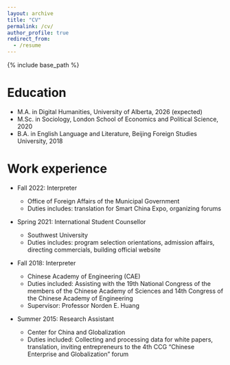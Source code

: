 ```yaml
---
layout: archive
title: "CV"
permalink: /cv/
author_profile: true
redirect_from:
  - /resume
---
```


{% include base_path %}

Education
======
* M.A. in Digital Humanities, University of Alberta, 2026 (expected)
* M.Sc. in Sociology, London School of Economics and Political Science, 2020
* B.A. in English Language and Literature, Beijing Foreign Studies University, 2018

Work experience
======
* Fall 2022: Interpreter
  * Office of Foreign Affairs of the Municipal Government
  * Duties includes: translation for Smart China Expo, organizing forums

* Spring 2021: International Student Counsellor 
  * Southwest University
  * Duties includes: program selection orientations, admission affairs, directing commercials, building official website

* Fall 2018: Interpreter
  * Chinese Academy of Engineering (CAE)
  * Duties included: Assisting with the 19th National Congress of the members of the Chinese Academy of Sciences and
14th Congress of the Chinese Academy of Engineering
  * Supervisor: Professor Norden E. Huang

* Summer 2015: Research Assistant
  * Center for China and Globalization
  * Duties included: Collecting and processing data for white papers, translation, inviting entrepreneurs to the 4th CCG “Chinese Enterprise and Globalization” forum
